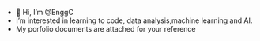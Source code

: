 - 👋 Hi, I’m @EnggC
-    I’m interested in learning to code, data analysis,machine learning and AI.
-    My porfolio documents are attached for your reference


